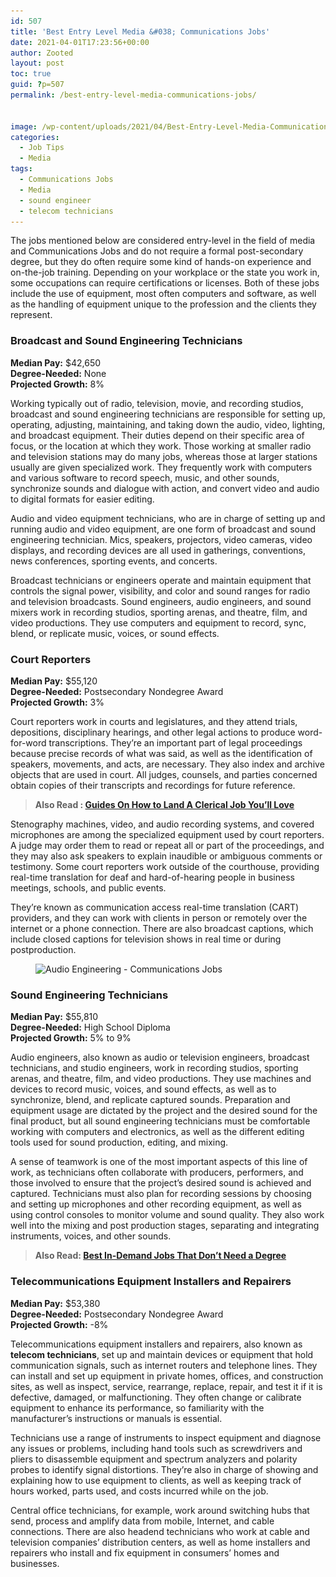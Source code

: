 ```yaml
---
id: 507
title: 'Best Entry Level Media &#038; Communications Jobs'
date: 2021-04-01T17:23:56+00:00
author: Zooted
layout: post
toc: true
guid: ?p=507
permalink: /best-entry-level-media-communications-jobs/


image: /wp-content/uploads/2021/04/Best-Entry-Level-Media-Communications-Jobs-scaled.jpg
categories:
  - Job Tips
  - Media
tags:
  - Communications Jobs
  - Media
  - sound engineer
  - telecom technicians
---
```

The jobs mentioned below are considered entry-level in the field of media and Communications Jobs and do not require a formal post-secondary degree, but they do often require some kind of hands-on experience and on-the-job training. Depending on your workplace or the state you work in, some occupations can require certifications or licenses. Both of these jobs include the use of equipment, most often computers and software, as well as the handling of equipment unique to the profession and the clients they represent.

### **Broadcast and Sound Engineering Technicians**

**Median Pay:** $42,650  
**Degree-Needed:** None  
**Projected Growth:** 8%

Working typically out of radio, television, movie, and recording studios, broadcast and sound engineering technicians are responsible for setting up, operating, adjusting, maintaining, and taking down the audio, video, lighting, and broadcast equipment. Their duties depend on their specific area of focus, or the location at which they work. Those working at smaller radio and television stations may do many jobs, whereas those at larger stations usually are given specialized work. They frequently work with computers and various software to record speech, music, and other sounds, synchronize sounds and dialogue with action, and convert video and audio to digital formats for easier editing.

Audio and video equipment technicians, who are in charge of setting up and running audio and video equipment, are one form of broadcast and sound engineering technician. Mics, speakers, projectors, video cameras, video displays, and recording devices are all used in gatherings, conventions, news conferences, sporting events, and concerts.

Broadcast technicians or engineers operate and maintain equipment that controls the signal power, visibility, and color and sound ranges for radio and television broadcasts. Sound engineers, audio engineers, and sound mixers work in recording studios, sporting arenas, and theatre, film, and video productions. They use computers and equipment to record, sync, blend, or replicate music, voices, or sound effects.


### **Court Reporters**

**Median Pay:** $55,120  
**Degree-Needed:** Postsecondary Nondegree Award  
**Projected Growth:** 3%

Court reporters work in courts and legislatures, and they attend trials, depositions, disciplinary hearings, and other legal actions to produce word-for-word transcriptions. They&#8217;re an important part of legal proceedings because precise records of what was said, as well as the identification of speakers, movements, and acts, are necessary. They also index and archive objects that are used in court. All judges, counsels, and parties concerned obtain copies of their transcripts and recordings for future reference.

<blockquote class="wp-block-quote">
  <p>
    <strong>Also Read : <a href="/guides-on-how-to-land-a-clerical-job-youll-love/">Guides On How to Land A Clerical Job You’ll Love</a></strong>
  </p>
</blockquote>

Stenography machines, video, and audio recording systems, and covered microphones are among the specialized equipment used by court reporters. A judge may order them to read or repeat all or part of the proceedings, and they may also ask speakers to explain inaudible or ambiguous comments or testimony. Some court reporters work outside of the courthouse, providing real-time translation for deaf and hard-of-hearing people in business meetings, schools, and public events.

They&#8217;re known as communication access real-time translation (CART) providers, and they can work with clients in person or remotely over the internet or a phone connection. There are also broadcast captions, which include closed captions for television shows in real time or during postproduction.<figure class="wp-block-image size-large">

<img loading="lazy" width="800" height="500" src="/wp-content/uploads/2021/04/Audio-Engineering.jpg" alt="Audio Engineering - Communications Jobs" class="wp-image-509" srcset="/wp-content/uploads/2021/04/Audio-Engineering.jpg 800w, /wp-content/uploads/2021/04/Audio-Engineering-300x188.jpg 300w, /wp-content/uploads/2021/04/Audio-Engineering-768x480.jpg 768w" sizes="(max-width: 800px) 100vw, 800px" /> </figure> 

### **Sound Engineering Technicians**

**Median Pay:** $55,810  
**Degree-Needed:** High School Diploma  
**Projected Growth:** 5% to 9%

Audio engineers, also known as audio or television engineers, broadcast technicians, and studio engineers, work in recording studios, sporting arenas, and theatre, film, and video productions. They use machines and devices to record music, voices, and sound effects, as well as to synchronize, blend, and replicate captured sounds. Preparation and equipment usage are dictated by the project and the desired sound for the final product, but all sound engineering technicians must be comfortable working with computers and electronics, as well as the different editing tools used for sound production, editing, and mixing.

A sense of teamwork is one of the most important aspects of this line of work, as technicians often collaborate with producers, performers, and those involved to ensure that the project&#8217;s desired sound is achieved and captured. Technicians must also plan for recording sessions by choosing and setting up microphones and other recording equipment, as well as using control consoles to monitor volume and sound quality. They also work well into the mixing and post production stages, separating and integrating instruments, voices, and other sounds.

<blockquote class="wp-block-quote">
  <p>
    <strong>Also Read: <a href="/best-in-demand-jobs-that-dont-need-a-degree/">Best In-Demand Jobs That Don’t Need a Degree</a></strong>
  </p>
</blockquote>

### **Telecommunications Equipment Installers and Repairers**

**Median Pay:** $53,380  
**Degree-Needed:** Postsecondary Nondegree Award  
**Projected Growth:** -8%

Telecommunications equipment installers and repairers, also known as **telecom technicians**, set up and maintain devices or equipment that hold communication signals, such as internet routers and telephone lines. They can install and set up equipment in private homes, offices, and construction sites, as well as inspect, service, rearrange, replace, repair, and test it if it is defective, damaged, or malfunctioning. They often change or calibrate equipment to enhance its performance, so familiarity with the manufacturer&#8217;s instructions or manuals is essential.

Technicians use a range of instruments to inspect equipment and diagnose any issues or problems, including hand tools such as screwdrivers and pliers to disassemble equipment and spectrum analyzers and polarity probes to identify signal distortions. They&#8217;re also in charge of showing and explaining how to use equipment to clients, as well as keeping track of hours worked, parts used, and costs incurred while on the job.

Central office technicians, for example, work around switching hubs that send, process and amplify data from mobile, Internet, and cable connections. There are also headend technicians who work at cable and television companies&#8217; distribution centers, as well as home installers and repairers who install and fix equipment in consumers&#8217; homes and businesses.


